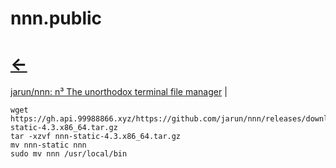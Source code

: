 
# nnn.public  
# [<-](home.md)  

<a href="https://github.com/jarun/nnn" target="_blank">jarun/nnn: n³ The unorthodox terminal file manager</a>  |  <br>  

```
wget https://gh.api.99988866.xyz/https://github.com/jarun/nnn/releases/download/v4.3/nnn-static-4.3.x86_64.tar.gz
tar -xzvf nnn-static-4.3.x86_64.tar.gz
mv nnn-static nnn
sudo mv nnn /usr/local/bin
```



